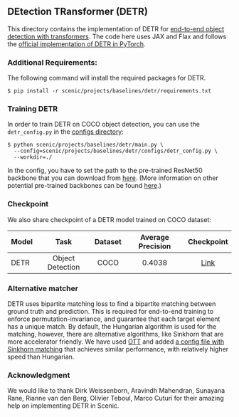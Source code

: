 ## DEtection TRansformer (DETR)
This directory contains the implementation of DETR for [end-to-end object detection with transformers](https://arxiv.org/abs/2005.12872).
The code here uses JAX and Flax and follows the [official implementation of DETR in PyTorch](https://github.com/facebookresearch/detr).

### Additional Requirements:
The following command will install the required packages for DETR.
```shell
$ pip install -r scenic/projects/baselines/detr/requirements.txt
```

### Training DETR
In order to train DETR on COCO object detection, you can use the
`detr_config.py`  in the [configs directory](configs):

```shell
$ python scenic/projects/baselines/detr/main.py \
  --config=scenic/projects/baselines/detr/configs/detr_config.py \
  --workdir=./
```

In the config, you have to set the path to the pre-trained ResNet50 backbone
that you can download from [here](https://storage.googleapis.com/scenic-bucket/baselines/ResNet50_ImageNet1k).
(More information on other potential pre-trained backbones can be found [here](../baselines#resnet).)


### Checkpoint
We also share checkpoint of a DETR model trained on COCO dataset:

| Model | Task | Dataset | Average Precision | Checkpoint |
|-------|:-:|:-:|:-:|:-:|
| DETR | Object Detection | COCO | 0.4038 |  [Link](https://storage.googleapis.com/scenic-bucket/baselines/DETR_COCO_detection) |


### Alternative matcher
DETR uses bipartite matching loss to find a bipartite matching
between ground truth and prediction. This is required for end-to-end training to
enforce permutation-invariance, and guarantee that each target element
has a unique match. By default, the Hungarian algorithm is used for the matching,
however, there are alternative algorithms, like Sinkhorn that are more
accelerator friendly. We have used [OTT](https://github.com/google-research/ott)
and added [a config file with Sinkhorn matching](configs/detr_sinkhorn_config.py)
that achieves similar performance, with relatively higher speed than Hungarian.


### Acknowledgment
We would like to thank Dirk Weissenborn, Aravindh Mahendran, Sunayana Rane,
Rianne van den Berg, Olivier Teboul, Marco Cuturi for their amazing
help on implementing DETR in Scenic.
